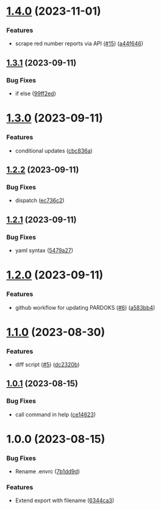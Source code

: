 # [1.4.0](https://github.com/technologiestiftung/ki-anfragen-pardoks-scraper/compare/v1.3.1...v1.4.0) (2023-11-01)


### Features

* scrape red number reports via API ([#15](https://github.com/technologiestiftung/ki-anfragen-pardoks-scraper/issues/15)) ([a44f646](https://github.com/technologiestiftung/ki-anfragen-pardoks-scraper/commit/a44f64608bf21d2511decead7da651af813307d6))

## [1.3.1](https://github.com/technologiestiftung/ki-anfragen-pardoks-scraper/compare/v1.3.0...v1.3.1) (2023-09-11)


### Bug Fixes

* if else ([99ff2ed](https://github.com/technologiestiftung/ki-anfragen-pardoks-scraper/commit/99ff2ed1e3bd4e61fc9fd019cdce0a726b8d93ac))

# [1.3.0](https://github.com/technologiestiftung/ki-anfragen-pardoks-scraper/compare/v1.2.2...v1.3.0) (2023-09-11)


### Features

* conditional updates ([cbc836a](https://github.com/technologiestiftung/ki-anfragen-pardoks-scraper/commit/cbc836ac2cab31cd16ea0dec77f235284c5053c1))

## [1.2.2](https://github.com/technologiestiftung/ki-anfragen-pardoks-scraper/compare/v1.2.1...v1.2.2) (2023-09-11)


### Bug Fixes

* dispatch ([ec736c2](https://github.com/technologiestiftung/ki-anfragen-pardoks-scraper/commit/ec736c2c1cb61534df435302d801659e0b417af1))

## [1.2.1](https://github.com/technologiestiftung/ki-anfragen-pardoks-scraper/compare/v1.2.0...v1.2.1) (2023-09-11)


### Bug Fixes

* yaml syntax ([5479a27](https://github.com/technologiestiftung/ki-anfragen-pardoks-scraper/commit/5479a273651a17b618afbe6735f261f0d94867e4))

# [1.2.0](https://github.com/technologiestiftung/ki-anfragen-pardoks-scraper/compare/v1.1.0...v1.2.0) (2023-09-11)


### Features

* github workflow for updating PARDOKS ([#6](https://github.com/technologiestiftung/ki-anfragen-pardoks-scraper/issues/6)) ([a583bb4](https://github.com/technologiestiftung/ki-anfragen-pardoks-scraper/commit/a583bb4de9afae16cdceea1767e9ca2acd9b7915))

# [1.1.0](https://github.com/technologiestiftung/ki-anfragen-pardoks-scraper/compare/v1.0.1...v1.1.0) (2023-08-30)


### Features

* diff script ([#5](https://github.com/technologiestiftung/ki-anfragen-pardoks-scraper/issues/5)) ([dc2320b](https://github.com/technologiestiftung/ki-anfragen-pardoks-scraper/commit/dc2320b44cdb5a431d28b1590786b0f7baee78ca))

## [1.0.1](https://github.com/technologiestiftung/ki-anfrage-pardoks-scraper/compare/v1.0.0...v1.0.1) (2023-08-15)


### Bug Fixes

* call command in help ([ce14623](https://github.com/technologiestiftung/ki-anfrage-pardoks-scraper/commit/ce14623805ab257584ca0064104bf6d748d0a743))

# 1.0.0 (2023-08-15)


### Bug Fixes

* Rename .envrc ([7b1dd9d](https://github.com/technologiestiftung/ki-anfrage-pardoks-scraper/commit/7b1dd9d3613c17315720685dce4304a7f62c80c6))


### Features

* Extend export with filename ([6344ca3](https://github.com/technologiestiftung/ki-anfrage-pardoks-scraper/commit/6344ca356e033c2df49c4fe33c80b20440f9c289))
